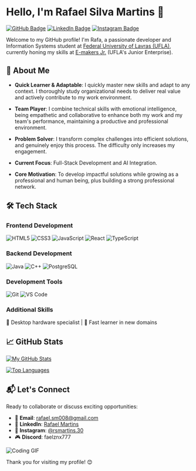 # Hello, I'm Rafael Silva Martins 👋

[![GitHub Badge](https://img.shields.io/badge/-GitHub-000?style=flat&logo=GitHub&logoColor=white)](https://github.com/rafaelsilvamartins30) [![LinkedIn Badge](https://img.shields.io/badge/-LinkedIn-blue?style=flat&logo=Linkedin&logoColor=white)](https://linkedin.com/in/rafael-martins-716625320/) [![Instagram Badge](https://img.shields.io/badge/-Instagram-E4405F?style=flat&logo=Instagram&logoColor=white)](https://instagram.com/rsmartins.30)

Welcome to my GitHub profile! I'm Rafa, a passionate developer and Information Systems student at [Federal University of Lavras (UFLA)](https://ufla.br), currently honing my skills at [E-makers Jr.](https://emakersjr.com.br) (UFLA's Junior Enterprise).

## 🚀 About Me

- **Quick Learner & Adaptable**: I quickly master new skills and adapt to any context. I thoroughly study organizational needs to deliver real value and actively contribute to my work environment.

- **Team Player**: I combine technical skills with emotional intelligence, being empathetic and collaborative to enhance both my work and my team's performance, maintaining a productive and professional environment.

- **Problem Solver**: I transform complex challenges into efficient solutions, and genuinely enjoy this process. The difficulty only increases my engagement.

- **Current Focus**: Full-Stack Development and AI Integration.

- **Core Motivation**: To develop impactful solutions while growing as a professional and human being, plus building a strong professional network.

## 🛠️ Tech Stack

### Frontend Development
![HTML5](https://img.shields.io/badge/HTML5-E34F26?logo=html5&logoColor=white)
![CSS3](https://img.shields.io/badge/CSS3-1572B6?logo=css3&logoColor=white)
![JavaScript](https://img.shields.io/badge/JavaScript-F7DF1E?logo=javascript&logoColor=black)
![React](https://img.shields.io/badge/React-61DAFB?logo=react&logoColor=black)
![TypeScript](https://img.shields.io/badge/TypeScript-007ACC?logo=typescript&logoColor=white)

### Backend Development
![Java](https://img.shields.io/badge/Java-ED8B00?logo=openjdk&logoColor=white)
![C++](https://img.shields.io/badge/C++-00599C?logo=c%2B%2B&logoColor=white)
![PostgreSQL](https://img.shields.io/badge/PostgreSQL-4169E1?logo=postgresql&logoColor=white)

### Development Tools
![Git](https://img.shields.io/badge/Git-F05032?logo=git&logoColor=white)
![VS Code](https://img.shields.io/badge/VS_Code-007ACC?logo=visual-studio-code&logoColor=white)

### Additional Skills
🔧 Desktop hardware specialist | 🚀 Fast learner in new domains

## 📈 GitHub Stats

[![My GitHub Stats](https://github-readme-stats.vercel.app/api?username=rafaelsilvamartins30&show_icons=true&theme=radical&include_all_commits=true)](https://github.com/rafaelsilvamartins30)

[![Top Languages](https://github-readme-stats.vercel.app/api/top-langs/?username=rafaelsilvamartins30&layout=compact&theme=radical&langs_count=6)](https://github.com/rafaelsilvamartins30)

## 📬 Let's Connect

Ready to collaborate or discuss exciting opportunities:
- 📧 **Email**: [rafael.sm008@gmail.com](mailto:rafael.sm008@gmail.com)
- 💼 **LinkedIn**: [Rafael Martins](https://www.linkedin.com/in/rafael-martins-716625320/)
- 📱 **Instagram**: [@rsmartins.30](https://instagram.com/rsmartins.30)
- 🎮 **Discord**: faelznx777

![Coding GIF](https://i.gifer.com/7IjS.gif)

Thank you for visiting my profile! :blush:
